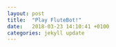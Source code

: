 ```yaml
---
layout: post
title:  "Play FluteBot!"
date:   2018-03-23 14:10:41 +0100
categories: jekyll update
---
```


[popo]: https://bigballsdontlie.github.io/flutebot/popo/game
